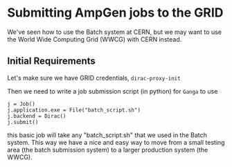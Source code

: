 Submitting AmpGen jobs to the GRID
===

We've seen how to use the Batch system at CERN, but we may want to use the World Wide Computing Grid (WWCG) with CERN instead.

Initial Requirements
---

Let's make sure we have GRID credentials, 
```dirac-proxy-init```

Then we need to write a job submission script (in python) for `Ganga` to use

```
j = Job()
j.application.exe = File("batch_script.sh")
j.backend = Dirac()
j.submit()
```

this basic job will take any "batch_script.sh" that we used in the Batch system. This way we have a nice and easy way to move from a small testing area (the batch submission system) to a larger production system (the WWCG).

